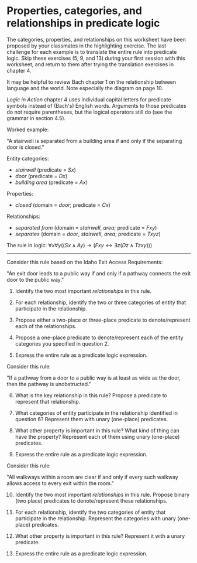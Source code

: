 # Properties, categories, and relationships in predicate logic

The categories, properties, and relationships on this worksheet have
been proposed by your classmates in the highlighting exercise. The
last challenge for each example is to translate the entire rule into
predicate logic. Skip these exercises (5, 9, and 13) during your first
session with this worksheet, and return to them after trying the
translation exercises in chapter 4.

It may be helpful to review Bach chapter 1 on the relationship between
language and the world. Note especially the diagram on page 10.

*Logic in Action* chapter 4 uses individual capital letters for
 predicate symbols instead of (Bach's) English words. Arguments to those
 predicates do not require parentheses, but the logical operators
 still do (see the grammar in section 4.5).


Worked example:

"A stairwell is separated from a building area if and only if the
separating door is closed."

Entity categories:

- *stairwell* (predicate = $Sx$)
- *door* (predicate = $Dx$)
- *building area* (predicate = $Ax$)

Properties:

- *closed* (domain = *door*; predicate = $Cx$)

Relationships:

- *separated from* (domain = *stairwell*, *area*; predicate = $Fxy$)
- *separates* (domain = *door*, *stairwell*, *area*; predicate = $Txyz$)

The rule in logic: ${\forall}x{\forall}y ((Sx \wedge Ay) \rightarrow (Fxy \leftrightarrow {\exists}z(Dz \wedge Tzxy)))$

------------------------------------

Consider this rule based on the Idaho Exit Access Requirements:

"An exit door leads to a public way if and only if a pathway connects
the exit door to the public way."

1. Identify the two most important *relationships* in this rule.

2. For each relationship, identify the two or three categories of
   entity that participate in the relationship.

3. Propose either a two-place or three-place predicate to
   denote/represent each of the relationships.

4. Propose a one-place predicate to denote/represent each
   of the entity categories you specified in question 2.

5. Express the entire rule as a predicate logic expression.


Consider this rule:

"If a pathway from a door to a public way is at least as wide as the
door, then the pathway is unobstructed."

6. What is the key relationship in this rule? Propose a predicate to
   represent that relationship.

7. What categories of entity participate in the relationship
   identified in question 6? Represent them with unary (one-place)
   predicates.

8. What other property is important in this rule? What kind of thing
   can have the property? Represent each of them using unary (one-place)
   predicates.

9. Express the entire rule as a predicate logic expression.

Consider this rule:

"All walkways within a room are clear if and only if every such walkway
allows access to every exit within the room."

10. Identify the two most important *relationships* in this
   rule. Propose binary (two place) predicates to denote/represent
   these relationships.

11. For each relationship, identify the two categories of entity that
    participate in the relationship. Represent the categories with unary
    (one-place) predicates.

12. What other property is important in this rule? Represent it with a
    unary predicate.

13. Express the entire rule as a predicate logic expression.



